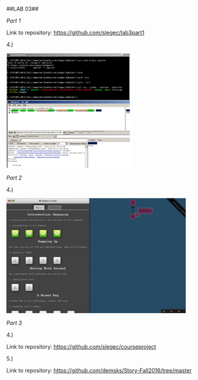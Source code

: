 ##LAB 03##

*Part 1*

Link to repository: https://github.com/slegec/lab3part1


4.)

<img src="./Lab03_gitk_Screenshot.jpg" alt="gitk vs. git" height="300">


*Part 2*

4.)

<img src="./LearnGitBranching.jpg" alt="Learn Git Branching" height="300">


*Part 3*

4.)

Link to repository: https://github.com/slegec/courseproject

5.)

Link to repository: https://github.com/demsks/Story-Fall2016/tree/master

